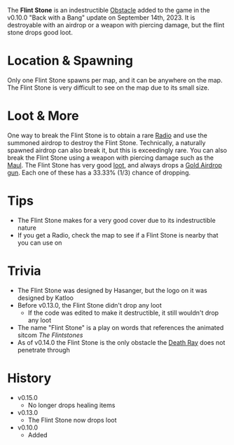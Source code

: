 The **Flint Stone** is an indestructible [Obstacle](/obstacles) added to the game in the v0.10.0 "Back with a Bang" update on September 14th, 2023. It is destroyable with an airdrop or a weapon with piercing damage, but the flint stone drops good loot.

# Location & Spawning

Only one Flint Stone spawns per map, and it can be anywhere on the map. The Flint Stone is very difficult to see on the map due to its small size.

# Loot & More

One way to break the Flint Stone is to obtain a rare [Radio](/weapons/guns/radio) and use the summoned airdrop to destroy the Flint Stone. Technically, a naturally spawned airdrop can also break it, but this is exceedingly rare. You can also break the Flint Stone using a weapon with piercing damage such as the [Maul](/weapons/melee/maul).
The Flint Stone has very good [loot](/loot#flint_stone), and always drops a [Gold Airdrop gun](/loot#gold_airdrop_guns). Each one of these has a 33.33% (1/3) chance of dropping.

# Tips

- The Flint Stone makes for a very good cover due to its indestructible nature
- If you get a Radio, check the map to see if a Flint Stone is nearby that you can use on

# Trivia

- The Flint Stone was designed by Hasanger, but the logo on it was designed by Katloo
- Before v0.13.0, the Flint Stone didn't drop any loot
  - If the code was edited to make it destructible, it still wouldn't drop any loot
- The name "Flint Stone" is a play on words that references the animated sitcom _The Flintstones_
- As of v0.14.0 the Flint Stone is the only obstacle the [Death Ray](/weapons/guns/deathray) does not penetrate through

# History

- v0.15.0
  - No longer drops healing items
- v0.13.0
  - The Flint Stone now drops loot
- v0.10.0
  - Added
